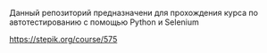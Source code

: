 Данный репозиторий предназначени для прохождения курса по автотестированию с помощью Python и Selenium

https://stepik.org/course/575
